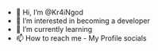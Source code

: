 - 👋 Hi, I’m @Kr4iNgod
- 👀 I’m interested in becoming a developer
- 🌱 I’m currently learning
- 📫 How to reach me - My Profile socials

<!---
Kr4iNgod/Kr4iNgod is a ✨ special ✨ repository because its `README.md` (this file) appears on your GitHub profile.
You can click the Preview link to take a look at your changes.
--->
